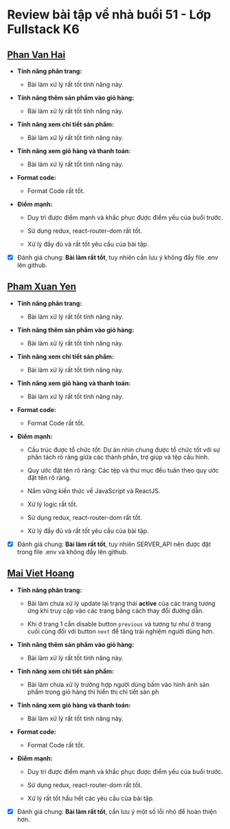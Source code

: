 # Review bài tập về nhà buổi 51 - Lớp Fullstack K6

## [Phan Van Hai](https://react-06.vercel.app)

- **Tính năng phân trang:**

  - Bài làm xử lý rất tốt tính năng này.

- **Tính năng thêm sản phẩm vào giỏ hàng:**

  - Bài làm xử lý rất tốt tính năng này.

- **Tính năng xem chi tiết sản phẩm:**

  - Bài làm xử lý rất tốt tính năng này.

- **Tính năng xem giỏ hàng và thanh toán:**

  - Bài làm xử lý rất tốt tính năng này.

- **Format code:**

  - Format Code rất tốt.

- **Điểm mạnh:**

  - Duy trì được điểm mạnh và khắc phục được điểm yếu của buổi trước.

  - Sử dụng redux, react-router-dom rất tốt.

  - Xử lý đầy đủ và rất tốt yêu cầu của bài tập.

- [x] Đánh giá chung: **Bài làm rất tốt**, tuy nhiên cần lưu ý không đẩy file .env lên github.

## [Pham Xuan Yen](https://shop-order-redux.vercel.app/)

- **Tính năng phân trang:**

  - Bài làm xử lý rất tốt tính năng này.

- **Tính năng thêm sản phẩm vào giỏ hàng:**

  - Bài làm xử lý rất tốt tính năng này.

- **Tính năng xem chi tiết sản phẩm:**

  - Bài làm xử lý rất tốt tính năng này.

- **Tính năng xem giỏ hàng và thanh toán:**

  - Bài làm xử lý rất tốt tính năng này.

- **Format code:**

  - Format Code rất tốt.

- **Điểm mạnh:**

  - Cấu trúc được tổ chức tốt: Dự án nhìn chung được tổ chức tốt với sự phân tách rõ ràng giữa các thành phần, trợ giúp và tệp cấu hình.

  - Quy ước đặt tên rõ ràng: Các tệp và thư mục đều tuân theo quy ước đặt tên rõ ràng.

  - Nắm vững kiến thức về JavaScript và ReactJS.

  - Xử lý logic rất tốt.

  - Sử dụng redux, react-router-dom rất tốt.

  - Xử lý đầy đủ và rất tốt yêu cầu của bài tập.

- [x] Đánh giá chung: **Bài làm rất tốt**, tuy nhiên SERVER_API nên được đặt trong file .env và không đẩy lên github.

## [Mai Viet Hoang](https://day50-five.vercel.app/products/1)

- **Tính năng phân trang:**

  - Bài làm chưa xử lý update lại trạng thái **active** của các trang tương ứng khi truy cập vào các trang bằng cách thay đổi đường dẫn.

  - Khi ở trang 1 cần disable button `previous` và tương tự như ở trang cuối cùng đối với button `next` để tăng trải nghiệm người dùng hơn.

- **Tính năng thêm sản phẩm vào giỏ hàng:**

  - Bài làm xử lý rất tốt tính năng này.

- **Tính năng xem chi tiết sản phẩm:**

  - Bài làm chưa xử lý trường hợp người dùng bấm vào hình ảnh sản phẩm trong giỏ hàng thì hiển thị chi tiết sản ph

- **Tính năng xem giỏ hàng và thanh toán:**

  - Bài làm xử lý rất tốt tính năng này.

- **Format code:**

  - Format Code rất tốt.

- **Điểm mạnh:**

  - Duy trì được điểm mạnh và khắc phục được điểm yếu của buổi trước.

  - Sử dụng redux, react-router-dom rất tốt.

  - Xử lý rất tốt hầu hết các yêu cầu của bài tập.

- [x] Đánh giá chung: **Bài làm rất tốt**, cần lưu ý một số lỗi nhỏ để hoàn thiện hơn.

